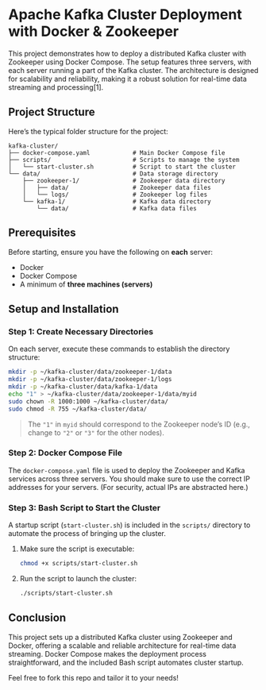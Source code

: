 # Apache Kafka Cluster Deployment with Docker & Zookeeper

This project demonstrates how to deploy a distributed Kafka cluster with Zookeeper using Docker Compose. The setup features three servers, with each server running a part of the Kafka cluster. The architecture is designed for scalability and reliability, making it a robust solution for real-time data streaming and processing[1].

## Project Structure

Here’s the typical folder structure for the project:

```
kafka-cluster/
├── docker-compose.yaml            # Main Docker Compose file
├── scripts/                       # Scripts to manage the system
│   └── start-cluster.sh           # Script to start the cluster
└── data/                          # Data storage directory
    ├── zookeeper-1/               # Zookeeper data directory
    │   ├── data/                  # Zookeeper data files
    │   └── logs/                  # Zookeeper log files
    └── kafka-1/                   # Kafka data directory
        └── data/                  # Kafka data files
```

## Prerequisites

Before starting, ensure you have the following on **each** server:
- Docker
- Docker Compose
- A minimum of **three machines (servers)**

## Setup and Installation

### Step 1: Create Necessary Directories

On each server, execute these commands to establish the directory structure:

```bash
mkdir -p ~/kafka-cluster/data/zookeeper-1/data
mkdir -p ~/kafka-cluster/data/zookeeper-1/logs
mkdir -p ~/kafka-cluster/data/kafka-1/data
echo "1" > ~/kafka-cluster/data/zookeeper-1/data/myid
sudo chown -R 1000:1000 ~/kafka-cluster/data/
sudo chmod -R 755 ~/kafka-cluster/data/
```

> The `"1"` in `myid` should correspond to the Zookeeper node’s ID (e.g., change to `"2"` or `"3"` for the other nodes).

### Step 2: Docker Compose File

The `docker-compose.yaml` file is used to deploy the Zookeeper and Kafka services across three servers. You should make sure to use the correct IP addresses for your servers. (For security, actual IPs are abstracted here.)

### Step 3: Bash Script to Start the Cluster

A startup script (`start-cluster.sh`) is included in the `scripts/` directory to automate the process of bringing up the cluster.

1. Make sure the script is executable:
    ```bash
    chmod +x scripts/start-cluster.sh
    ```

2. Run the script to launch the cluster:
    ```bash
    ./scripts/start-cluster.sh
    ```

## Conclusion

This project sets up a distributed Kafka cluster using Zookeeper and Docker, offering a scalable and reliable architecture for real-time data streaming. Docker Compose makes the deployment process straightforward, and the included Bash script automates cluster startup.

Feel free to fork this repo and tailor it to your needs!
